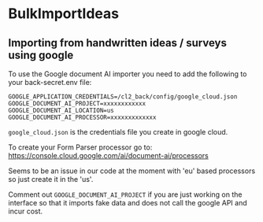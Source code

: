 # BulkImportIdeas

## Importing from handwritten ideas / surveys using google
To use the Google document AI importer you need to add the following to your back-secret.env file:
```
GOOGLE_APPLICATION_CREDENTIALS=/cl2_back/config/google_cloud.json
GOOGLE_DOCUMENT_AI_PROJECT=xxxxxxxxxxxx
GOOGLE_DOCUMENT_AI_LOCATION=us
GOOGLE_DOCUMENT_AI_PROCESSOR=xxxxxxxxxxxxx
```

`google_cloud.json` is the credentials file you create in google cloud.

To create your Form Parser processor go to: https://console.cloud.google.com/ai/document-ai/processors

Seems to be an issue in our code at the moment with 'eu' based processors so just create it in the 'us'.

Comment out `GOOGLE_DOCUMENT_AI_PROJECT` if you are just working on the interface so that it 
imports fake data and does not call the google API and incur cost.
